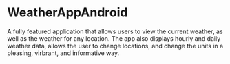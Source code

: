 # WeatherAppAndroid
A fully featured application that allows users to view the current weather, as well as the weather for any location. The app also displays hourly and daily weather data, allows the user to change locations, and change the units in a pleasing, virbrant, and informative way.
